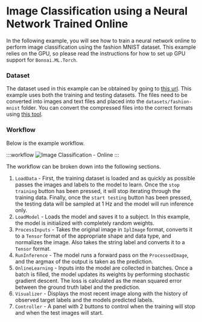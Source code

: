 # Image Classification using a Neural Network Trained Online

In the following example, you will see how to train a neural network online to perform image classification using the fashion MNIST dataset. This example relies on the GPU, so please read the instructions for how to set up GPU support for `Bonsai.ML.Torch`.

### Dataset

The dataset used in this example can be obtained by going to [this url](https://github.com/zalandoresearch/fashion-mnist). This example uses both the training and testing datasets. The files need to be converted into images and text files and placed into the `datasets/fashion-mnist` folder. You can convert the compressed files into the correct formats using [this tool](https://github.com/ncguilbeault/fashion-mnist-dataset-export).

### Workflow

Below is the example workflow.

:::workflow
![Image Classification - Online](NeuralNetsTrainedOnline.bonsai)
:::

The workflow can be broken down into the following sections.
1. `LoadData` - First, the training dataset is loaded and as quickly as possible passes the images and labels to the model to learn. Once the `stop training` button has been pressed, it will stop iterating through the training data. Finally, once the `start testing` button has been pressed, the testing data will be sampled at 1 Hz and the model will run inference only.
2. `LoadModel` - Loads the model and saves it to a subject. In this example, the model is initialized with completely random weights.
3. `ProcessInputs` - Takes the original image in `IplImage` format, converts it to a `Tensor` format of the appropriate shape and data type, and normalizes the image. Also takes the string label and converts it to a `Tensor` format.
4. `RunInference` - The model runs a forward pass on the `ProcessedImage`, and the argmax of the output is taken as the prediction.
5. `OnlineLearning` - Inputs into the model are collected in batches. Once a batch is filled, the model updates its weights by performing stochastic gradient descent. The loss is calculated as the mean squared error between the ground truth label and the prediction.
6. `Visualizer` - Displays the most recent image along with the history of observed target labels and the models predicted labels.
7. `Controller` - A panel with 2 buttons to control when the training will stop and when the test images will start.

